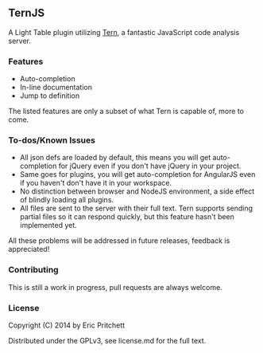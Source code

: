 ## TernJS

A Light Table plugin utilizing [Tern](https://github.com/marijnh/tern), a fantastic JavaScript code analysis server.

### Features

* Auto-completion
* In-line documentation
* Jump to definition

The listed features are only a subset of what Tern is capable of, more to come.

### To-dos/Known Issues

* All json defs are loaded by default, this means you will get auto-completion for jQuery even if you don't have jQuery in your project.
* Same goes for plugins, you will get auto-completion for AngularJS even if you haven't don't have it in your workspace.
* No distinction between browser and NodeJS environment, a side effect of blindly loading all plugins.
* All files are sent to the server with their full text. Tern supports sending partial files so it can respond quickly, but this feature hasn't been implemented yet.

All these problems will be addressed in future releases, feedback is appreciated!

### Contributing

This is still a work in progress, pull requests are always welcome.

### License

Copyright (C) 2014 by Eric Pritchett

Distributed under the GPLv3, see license.md for the full text.
